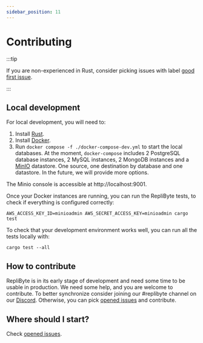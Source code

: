 ```yaml
---
sidebar_position: 11
---
```


# Contributing

:::tip

If you are non-experienced in Rust, consider picking issues with label [good first issue](https://github.com/Qovery/replibyte/issues?q=is%3Aopen+is%3Aissue+label%3A%22good+first+issue%22).

:::

## Local development

For local development, you will need to:

1. Install [Rust](https://www.rust-lang.org/).
2. Install [Docker](https://www.docker.com).
3. Run `docker compose -f ./docker-compose-dev.yml` to
start the local databases. At the moment, `docker-compose` includes 2 PostgreSQL database instances, 2 MySQL instances, 2 MongoDB instances
and a [MinIO](https://min.io) datastore. One source, one destination by database and one datastore. In the future, we will provide more options.

The Minio console is accessible at http://localhost:9001.

Once your Docker instances are running, you can run the RepliByte tests, to check if everything is configured correctly:

```shell
AWS_ACCESS_KEY_ID=minioadmin AWS_SECRET_ACCESS_KEY=minioadmin cargo test
```

To check that your development environment works well, you can run all the tests locally with:

```shell
cargo test --all
```

## How to contribute

RepliByte is in its early stage of development and need some time to be usable in production. We need some help, and you are welcome to
contribute. To better synchronize consider joining our #replibyte channel on our [Discord](https://discord.qovery.com). Otherwise, you can
pick [opened issues](https://github.com/Qovery/replibyte/issues) and contribute.

## Where should I start?

Check [opened issues](https://github.com/Qovery/replibyte/issues). 

